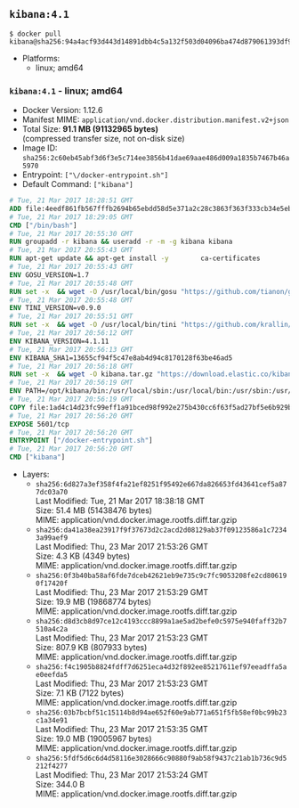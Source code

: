 ## `kibana:4.1`

```console
$ docker pull kibana@sha256:94a4acf93d443d14891dbb4c5a132f503d04096ba474d879061393df9f4d9e59
```

-	Platforms:
	-	linux; amd64

### `kibana:4.1` - linux; amd64

-	Docker Version: 1.12.6
-	Manifest MIME: `application/vnd.docker.distribution.manifest.v2+json`
-	Total Size: **91.1 MB (91132965 bytes)**  
	(compressed transfer size, not on-disk size)
-	Image ID: `sha256:2c60eb45abf3d6f3e5c714ee3856b41dae69aae486d009a1835b7467b46a5970`
-	Entrypoint: `["\/docker-entrypoint.sh"]`
-	Default Command: `["kibana"]`

```dockerfile
# Tue, 21 Mar 2017 18:28:51 GMT
ADD file:4eedf861fb567fffb2694b65ebdd58d5e371a2c28c3863f363f333cb34e5eb7b in / 
# Tue, 21 Mar 2017 18:29:05 GMT
CMD ["/bin/bash"]
# Tue, 21 Mar 2017 20:55:30 GMT
RUN groupadd -r kibana && useradd -r -m -g kibana kibana
# Tue, 21 Mar 2017 20:55:43 GMT
RUN apt-get update && apt-get install -y 		ca-certificates 		wget 		libfontconfig 		libfreetype6 	--no-install-recommends && rm -rf /var/lib/apt/lists/*
# Tue, 21 Mar 2017 20:55:43 GMT
ENV GOSU_VERSION=1.7
# Tue, 21 Mar 2017 20:55:48 GMT
RUN set -x 	&& wget -O /usr/local/bin/gosu "https://github.com/tianon/gosu/releases/download/$GOSU_VERSION/gosu-$(dpkg --print-architecture)" 	&& wget -O /usr/local/bin/gosu.asc "https://github.com/tianon/gosu/releases/download/$GOSU_VERSION/gosu-$(dpkg --print-architecture).asc" 	&& export GNUPGHOME="$(mktemp -d)" 	&& gpg --keyserver ha.pool.sks-keyservers.net --recv-keys B42F6819007F00F88E364FD4036A9C25BF357DD4 	&& gpg --batch --verify /usr/local/bin/gosu.asc /usr/local/bin/gosu 	&& rm -r "$GNUPGHOME" /usr/local/bin/gosu.asc 	&& chmod +x /usr/local/bin/gosu 	&& gosu nobody true
# Tue, 21 Mar 2017 20:55:48 GMT
ENV TINI_VERSION=v0.9.0
# Tue, 21 Mar 2017 20:55:51 GMT
RUN set -x 	&& wget -O /usr/local/bin/tini "https://github.com/krallin/tini/releases/download/$TINI_VERSION/tini" 	&& wget -O /usr/local/bin/tini.asc "https://github.com/krallin/tini/releases/download/$TINI_VERSION/tini.asc" 	&& export GNUPGHOME="$(mktemp -d)" 	&& gpg --keyserver ha.pool.sks-keyservers.net --recv-keys 6380DC428747F6C393FEACA59A84159D7001A4E5 	&& gpg --batch --verify /usr/local/bin/tini.asc /usr/local/bin/tini 	&& rm -r "$GNUPGHOME" /usr/local/bin/tini.asc 	&& chmod +x /usr/local/bin/tini 	&& tini -h
# Tue, 21 Mar 2017 20:56:12 GMT
ENV KIBANA_VERSION=4.1.11
# Tue, 21 Mar 2017 20:56:13 GMT
ENV KIBANA_SHA1=13655cf94f5c47e8ab4d94c8170128f63be46ad5
# Tue, 21 Mar 2017 20:56:18 GMT
RUN set -x 	&& wget -O kibana.tar.gz "https://download.elastic.co/kibana/kibana/kibana-${KIBANA_VERSION}-linux-x64.tar.gz" 	&& echo "${KIBANA_SHA1} *kibana.tar.gz" | sha1sum -c - 	&& mkdir -p /opt/kibana 	&& tar -xz --strip-components=1 -C /opt/kibana -f kibana.tar.gz 	&& chown -R kibana:kibana /opt/kibana 	&& rm kibana.tar.gz 		&& sed -ri "s!^(\#\s*)?(elasticsearch_url:).*!\2 'http://elasticsearch:9200'!" /opt/kibana/config/kibana.yml 	&& grep -q 'elasticsearch:9200' /opt/kibana/config/kibana.yml
# Tue, 21 Mar 2017 20:56:19 GMT
ENV PATH=/opt/kibana/bin:/usr/local/sbin:/usr/local/bin:/usr/sbin:/usr/bin:/sbin:/bin
# Tue, 21 Mar 2017 20:56:19 GMT
COPY file:1ad4c14d23fc99eff1a91bced98f992e275b430cc6f63f5ad27bf5e6b929be00 in / 
# Tue, 21 Mar 2017 20:56:20 GMT
EXPOSE 5601/tcp
# Tue, 21 Mar 2017 20:56:20 GMT
ENTRYPOINT ["/docker-entrypoint.sh"]
# Tue, 21 Mar 2017 20:56:20 GMT
CMD ["kibana"]
```

-	Layers:
	-	`sha256:6d827a3ef358f4fa21ef8251f95492e667da826653fd43641cef5a877dc03a70`  
		Last Modified: Tue, 21 Mar 2017 18:38:18 GMT  
		Size: 51.4 MB (51438476 bytes)  
		MIME: application/vnd.docker.image.rootfs.diff.tar.gzip
	-	`sha256:da41a38ea23917f9f37673d2c2acd2d08129ab37f09123586a1c72343a99aef9`  
		Last Modified: Thu, 23 Mar 2017 21:53:26 GMT  
		Size: 4.3 KB (4349 bytes)  
		MIME: application/vnd.docker.image.rootfs.diff.tar.gzip
	-	`sha256:0f3b40ba58af6fde7dceb42621eb9e735c9c7fc9053208fe2cd806190f17420f`  
		Last Modified: Thu, 23 Mar 2017 21:53:29 GMT  
		Size: 19.9 MB (19868774 bytes)  
		MIME: application/vnd.docker.image.rootfs.diff.tar.gzip
	-	`sha256:d8d3cb8d97ce12c4193ccc8899a1ae5ad2befe0c5975e940faff32b7510a4c2a`  
		Last Modified: Thu, 23 Mar 2017 21:53:23 GMT  
		Size: 807.9 KB (807933 bytes)  
		MIME: application/vnd.docker.image.rootfs.diff.tar.gzip
	-	`sha256:f4c1905b8824fdff7d6251eca4d32f892ee85217611ef97eeadffa5ae0eefda5`  
		Last Modified: Thu, 23 Mar 2017 21:53:23 GMT  
		Size: 7.1 KB (7122 bytes)  
		MIME: application/vnd.docker.image.rootfs.diff.tar.gzip
	-	`sha256:03b7bcbf51c15114b8d94ae652f60e9ab771a651f5fb58ef0bc99b23c1a34e91`  
		Last Modified: Thu, 23 Mar 2017 21:53:35 GMT  
		Size: 19.0 MB (19005967 bytes)  
		MIME: application/vnd.docker.image.rootfs.diff.tar.gzip
	-	`sha256:5fdf5d6c6d4d58116e3028666c90880f9ab58f9437c21ab1b736c9d5212f4277`  
		Last Modified: Thu, 23 Mar 2017 21:53:24 GMT  
		Size: 344.0 B  
		MIME: application/vnd.docker.image.rootfs.diff.tar.gzip

